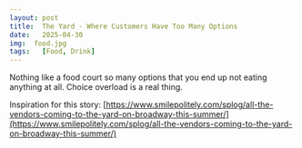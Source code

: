 ```yaml
---
layout: post
title:  The Yard - Where Customers Have Too Many Options
date:   2025-04-30
img:  food.jpg
tags:   [Food, Drink]
---
```


Nothing like a food court so many options that you end up not eating anything at all. Choice overload is a real thing. 

Inspiration for this story: [https://www.smilepolitely.com/splog/all-the-vendors-coming-to-the-yard-on-broadway-this-summer/](https://www.smilepolitely.com/splog/all-the-vendors-coming-to-the-yard-on-broadway-this-summer/)
